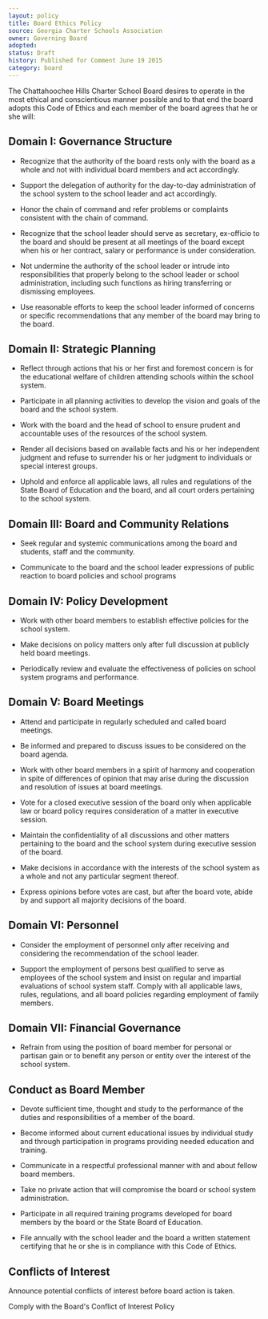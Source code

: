 ```yaml
---
layout: policy
title: Board Ethics Policy
source: Georgia Charter Schools Association
owner: Governing Board
adopted: 
status: Draft
history: Published for Comment June 19 2015
category: board
---
```


The Chattahoochee Hills Charter School Board desires to operate in the most ethical and conscientious manner possible and to that end the board adopts this Code of Ethics and each member of the board agrees that he or she will:

## Domain I:  Governance Structure  

* Recognize that the authority of the board rests only with the board as a whole and not with individual board members and act accordingly.  
 
* Support the delegation of authority for the day-to-day administration of the school system to the school leader and act accordingly. 
 
* Honor the chain of command and refer problems or complaints consistent with the chain of command. 
 
* Recognize that the school leader should serve as secretary, ex-officio to the board and should be present at all meetings of the board except when his or her contract, salary or performance is under consideration. 
  
* Not undermine the authority of the school leader or intrude into responsibilities that properly belong to the school leader or school administration, including such functions as hiring transferring or dismissing employees. 
 
* Use reasonable efforts to keep the school leader informed of concerns or specific recommendations that any member of the board may bring to the board.

## Domain II:  Strategic Planning

* Reflect through actions that his or her first and foremost concern is for the educational welfare of children attending schools within the school system.  
 
* Participate in all planning activities to develop the vision and goals of the board and the school system. 
 
* Work with the board and the head of school to ensure prudent and accountable uses of the resources of the school system. 
 
* Render all decisions based on available facts and his or her independent judgment and refuse to surrender his or her judgment to individuals or special interest groups. 
 
* Uphold and enforce all applicable laws, all rules and regulations of the State Board of Education and the board, and all court orders pertaining to the school system.

## Domain III:  Board and Community Relations 

* Seek regular and systemic communications among the board and students, staff and the community.
 
* Communicate to the board and the school leader expressions of public reaction to board policies and school programs

## Domain IV:  Policy Development

* Work with other board members to establish effective policies for the school system.
 
* Make decisions on policy matters only after full discussion at publicly held board meetings. 
 
* Periodically review and evaluate the effectiveness of policies on school system programs and performance.

## Domain V:  Board Meetings

* Attend and participate in regularly scheduled and called board meetings. 
 
* Be informed and prepared to discuss issues to be considered on the board agenda. 
 
* Work with other board members in a spirit of harmony and cooperation in spite of differences of opinion that may arise during the discussion and resolution of issues at board meetings. 
 
* Vote for a closed executive session of the board only when applicable law or board policy requires consideration of a matter in executive session. 
 
* Maintain the confidentiality of all discussions and other matters pertaining to the board and the school system during executive session of the board.
 
* Make decisions in accordance with the interests of the school system as a whole and not any particular segment thereof. 
 
* Express opinions before votes are cast, but after the board vote, abide by and support all majority decisions of the board.

## Domain VI:  Personnel

* Consider the employment of personnel only after receiving and considering the recommendation of the school leader. 
 
* Support the employment of persons best qualified to serve as employees of the school system and insist on regular and impartial evaluations of school system staff. 
Comply with all applicable laws, rules, regulations, and all board policies regarding employment of family members.

## Domain VII:  Financial Governance

* Refrain from using the position of board member for personal or partisan gain or to benefit any person or entity over the interest of the school system.

## Conduct as Board Member
* Devote sufficient time, thought and study to the performance of the duties and responsibilities of a member of the board. 
 
* Become informed about current educational issues by individual study and through participation in programs providing needed education and training. 
 
* Communicate in a respectful professional manner with and about fellow board members. 
 
* Take no private action that will compromise the board or school system administration. 
 
* Participate in all required training programs developed for board members by the board or the State Board of Education.
 
* File annually with the school leader and the board a written statement certifying that he or she is in compliance with this Code of Ethics.  

## Conflicts of Interest
Announce potential conflicts of interest before board action is taken. 

Comply with the Board's Conflict of Interest Policy
